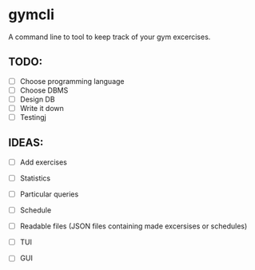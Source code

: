 # gymcli
A command line to tool to keep track of your gym excercises.

## TODO:
- [ ] Choose programming language
- [ ] Choose DBMS
- [ ] Design DB
- [ ] Write it down
- [ ] Testingj

## IDEAS:
- [ ] Add exercises
- [ ] Statistics
- [ ] Particular queries
- [ ] Schedule
- [ ] Readable files (JSON files containing made excersises or schedules)
- [ ] TUI
- [ ] GUI

